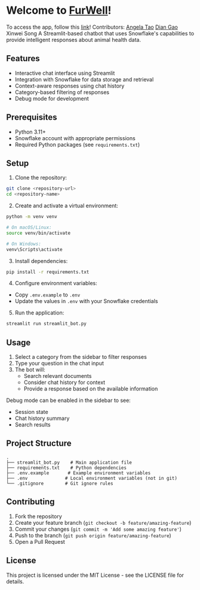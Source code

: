 # Welcome to [FurWell](https://furwell.streamlit.app/)! 
To access the app, follow this [link](https://furwell.streamlit.app/)!
Contributors:
[Angela Tao](https://github.com/XinranTaoAngela)
[Dian Gao](https://github.com/diangao)
Xinwei Song
A Streamlit-based chatbot that uses Snowflake's capabilities to provide intelligent responses about animal health data.

## Features

- Interactive chat interface using Streamlit
- Integration with Snowflake for data storage and retrieval
- Context-aware responses using chat history
- Category-based filtering of responses
- Debug mode for development

## Prerequisites

- Python 3.11+
- Snowflake account with appropriate permissions
- Required Python packages (see `requirements.txt`)

## Setup

1. Clone the repository:
```bash
git clone <repository-url>
cd <repository-name>
```

2. Create and activate a virtual environment:
```bash
python -m venv venv

# On macOS/Linux:
source venv/bin/activate

# On Windows:
venv\Scripts\activate
```

3. Install dependencies:
```bash
pip install -r requirements.txt
```

4. Configure environment variables:
- Copy `.env.example` to `.env`
- Update the values in `.env` with your Snowflake credentials

5. Run the application:
```bash
streamlit run streamlit_bot.py
```

## Usage

1. Select a category from the sidebar to filter responses
2. Type your question in the chat input
3. The bot will:
   - Search relevant documents
   - Consider chat history for context
   - Provide a response based on the available information

Debug mode can be enabled in the sidebar to see:
- Session state
- Chat history summary
- Search results

## Project Structure

```
.
├── streamlit_bot.py    # Main application file
├── requirements.txt    # Python dependencies
├── .env.example       # Example environment variables
├── .env              # Local environment variables (not in git)
└── .gitignore        # Git ignore rules
```

## Contributing

1. Fork the repository
2. Create your feature branch (`git checkout -b feature/amazing-feature`)
3. Commit your changes (`git commit -m 'Add some amazing feature'`)
4. Push to the branch (`git push origin feature/amazing-feature`)
5. Open a Pull Request

## License

This project is licensed under the MIT License - see the LICENSE file for details. 